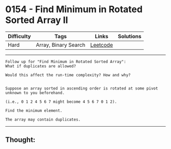 # 0154 - Find Minimum in Rotated Sorted Array II

Difficulty  | Tags | Links | Solutions
----------- | ---- | ----- | -----
Hard | Array, Binary Search | [Leetcode](https://leetcode.com/problems/find-minimum-in-rotated-sorted-array-ii/description/) |


-----------

```
Follow up for "Find Minimum in Rotated Sorted Array":
What if duplicates are allowed?

Would this affect the run-time complexity? How and why?


Suppose an array sorted in ascending order is rotated at some pivot unknown to you beforehand.

(i.e., 0 1 2 4 5 6 7 might become 4 5 6 7 0 1 2).

Find the minimum element.

The array may contain duplicates.
```

-----------

## Thought:
